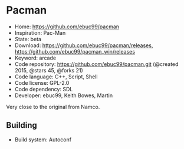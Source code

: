 # Pacman

- Home: https://github.com/ebuc99/pacman
- Inspiration: Pac-Man
- State: beta
- Download: https://github.com/ebuc99/pacman/releases, https://github.com/ebuc99/pacman_win/releases
- Keyword: arcade
- Code repository: https://github.com/ebuc99/pacman.git (@created 2015, @stars 45, @forks 21)
- Code language: C++, Script, Shell
- Code license: GPL-2.0
- Code dependency: SDL
- Developer: ebuc99, Keith Bowes, Martin

Very close to the original from Namco.

## Building

- Build system: Autoconf
